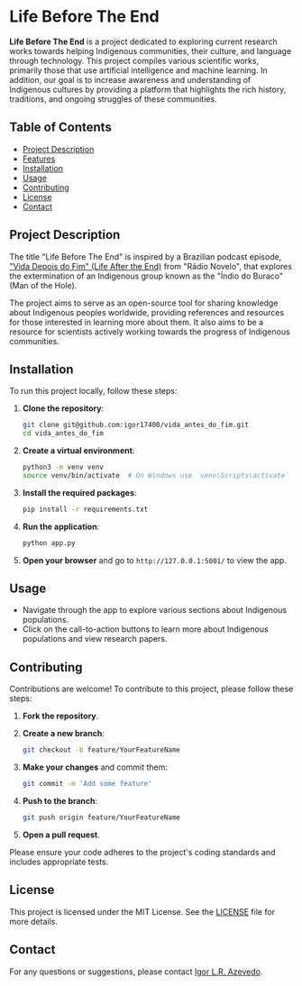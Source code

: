 # Life Before The End

**Life Before The End** is a project dedicated to exploring current research works towards helping Indigenous communities, their culture, and language through technology. This project compiles various scientific works, primarily those that use artificial intelligence and machine learning. In addition, our goal is to increase awareness and understanding of Indigenous cultures by providing a platform that highlights the rich history, traditions, and ongoing struggles of these communities.

## Table of Contents

- [Project Description](#project-description)
- [Features](#features)
- [Installation](#installation)
- [Usage](#usage)
- [Contributing](#contributing)
- [License](#license)
- [Contact](#contact)

## Project Description

The title "Life Before The End" is inspired by a Brazilian podcast episode, ["Vida Depois do Fim" (Life After the End)](https://radionovelo.com.br/originais/apresenta/vida-depois-do-fim/) from "Rádio Novelo", that explores the extermination of an Indigenous group known as the "Índio do Buraco" (Man of the Hole). 

The project aims to serve as an open-source tool for sharing knowledge about Indigenous peoples worldwide, providing references and resources for those interested in learning more about them. It also aims to be a resource for scientists actively working towards the progress of Indigenous communities.


## Installation

To run this project locally, follow these steps:

1. **Clone the repository**:
   ```bash
   git clone git@github.com:igor17400/vida_antes_do_fim.git
   cd vida_antes_do_fim
   ```

2. **Create a virtual environment**:
   ```bash
   python3 -m venv venv
   source venv/bin/activate  # On Windows use `venv\Scripts\activate`
   ```

3. **Install the required packages**:
   ```bash
   pip install -r requirements.txt
   ```

4. **Run the application**:
   ```bash
   python app.py
   ```

5. **Open your browser** and go to `http://127.0.0.1:5001/` to view the app.

## Usage

- Navigate through the app to explore various sections about Indigenous populations.
- Click on the call-to-action buttons to learn more about Indigenous populations and view research papers.

## Contributing

Contributions are welcome! To contribute to this project, please follow these steps:

1. **Fork the repository**.
2. **Create a new branch**:
   ```bash
   git checkout -b feature/YourFeatureName
   ```

3. **Make your changes** and commit them:
   ```bash
   git commit -m 'Add some feature'
   ```

4. **Push to the branch**:
   ```bash
   git push origin feature/YourFeatureName
   ```

5. **Open a pull request**.

Please ensure your code adheres to the project's coding standards and includes appropriate tests.

## License

This project is licensed under the MIT License. See the [LICENSE](LICENSE) file for more details.

## Contact

For any questions or suggestions, please contact [Igor L.R. Azevedo](mailto:igorlima1740@gmail.com).

